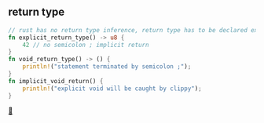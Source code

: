 ## return type

```rust
// rust has no return type inference, return type has to be declared explicitly
fn explicit_return_type() -> u8 {
    42 // no semicolon ; implicit return
}
fn void_return_type() -> () {
    println!("statement terminated by semicolon ;");
}
fn implicit_void_return() { 
    println!("explicit void will be caught by clippy"); 
}
```

[📒](https://doc.rust-lang.org/1.17.0/book/functions.html)